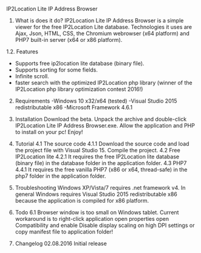IP2Location Lite IP Address Browser

1. What is does it do?
IP2Location Lite IP Address Browser is a simple viewer for the free IP2Location Lite database. Technologies it uses are Ajax, Json, HTML, CSS, the Chromium webrowser (x64 platform) and PHP7 built-in server (x64 or x86 platform).  

1.2. Features
- Supports free ip2location lite database (binary file).
- Supports sorting for some fields.
- Infinite scroll.
- faster search with the optimized IP2Location php library (winner of the IP2Location php library optimization contest 2016!)

2. Requirements
-Windows 10 x32/x64 (tested)
-Visual Studio 2015 redistributable x86
-Microsoft Framework 4.6.1

3. Installation
Download the beta. Unpack the archive and double-click IP2Location Lite IP Address Browser.exe. Allow the application and PHP to install on your pc! Enjoy!

4. Tutorial
4.1 The source code
4.1.1 Download the source code and load the project file with Visual Studio 15. Compile the project.
4.2 Free IP2Location lite 
4.2.1 It requires the free IP2Location lite database (binary file) in the database folder in the application folder.
4.3 PHP7
4.4.1 It requires the free vanilla PHP7 (x86 or x64, thread-safe) in the php7 folder in the application folder.

5. Troubleshooting
Windows XP/Vista/7 requires .net framework v4. In general Windows requires Visual Studio 2015 redistributable x86 because the application is compiled for x86 platform.

6. Todo
6.1 Browser window is too small on Windows tablet. Current workaround is to right-click application open properties open Compatibility and enable Disable display scaling on high DPI settings or copy manifest file to application folder!

7. Changelog
02.08.2016 Initial release